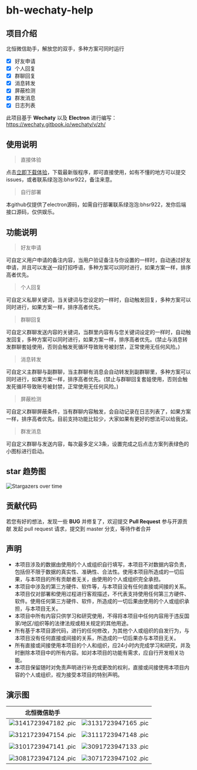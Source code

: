 # bh-wechaty-help

## 项目介绍

北恒微信助手，解放您的双手，多种方案可同时运行

- [x] 好友申请
- [x] 个人回复
- [x] 群聊回复
- [x] 消息转发
- [x] 屏蔽检测
- [x] 群发消息
- [x] 日志列表

此项目基于 **Wechaty** 以及 **Electron** 进行编写：<https://wechaty.gitbook.io/wechaty/v/zh/>


## 使用说明

> 直接体验

点击[立即下载体验](https://github.com/Abeiheng/bh-wechaty-help/releases)，下载最新版程序，即可直接使用，如有不懂的地方可以提交issues，或者联系绿泡泡:bhsr922，备注来意。

> 自行部署

本github仅提供了electron源码，如需自行部署联系绿泡泡:bhsr922，发你后端接口源码，仅供娱乐。



## 功能说明

> 好友申请

可自定义用户申请的备注内容，当用户验证备注与你设置的一样时，自动通过好友申请，并且可以发送一段打招呼语，多种方案可以同时进行，如果方案一样，排序高者优先。

> 个人回复

可自定义私聊关键词，当关键词与您设定的一样时，自动触发回复，多种方案可以同时进行，如果方案一样，排序高者优先。

> 群聊回复

可自定义群聊发送内容的关键词，当群里内容有与您关键词设定的一样时，自动触发回复，多种方案可以同时进行，如果方案一样，排序高者优先。(禁止与消息转发群聊套娃使用，否则会触发死循环导致账号被封禁，正常使用无任何风险。)

> 消息转发

可自定义主群聊与副群聊，当主群聊有消息会自动转发到副群聊里，多种方案可以同时进行，如果方案一样，排序高者优先。(禁止与群聊回复套娃使用，否则会触发死循环导致账号被封禁，正常使用无任何风险。)

> 屏蔽检测

可自定义群聊屏蔽条件，当有群聊内容触发，会自动记录在日志列表了，如果方案一样，排序高者优先。目前支持功能比较少，大家如果有更好的想法可以给我说。

> 群发消息

可自定义群聊与发送内容，每次最多定义3条，设置完成之后点击方案列表绿色的小图标进行启动。


## star 趋势图

![Stargazers over time](https://starchart.cc/Abeiheng/bh-wechaty-help.svg)


## 贡献代码

若您有好的想法，发现一些 **BUG** 并修复了，欢迎提交 **Pull Request** 参与开源贡献
发起 pull request 请求，提交到 master 分支，等待作者合并


## 声明

- 本项目涉及的数据由使用的个人或组织自行填写，本项目不对数据内容负责，包括但不限于数据的真实性、准确性、合法性。使用本项目所造成的一切后果，与本项目的所有贡献者无关，由使用的个人或组织完全承担。
- 本项目中涉及的第三方硬件、软件等，与本项目没有任何直接或间接的关系。本项目仅对部署和使用过程进行客观描述，不代表支持使用任何第三方硬件、软件。使用任何第三方硬件、软件，所造成的一切后果由使用的个人或组织承担，与本项目无关。
- 本项目中所有内容只供学习和研究使用，不得将本项目中任何内容用于违反国家/地区/组织等的法律法规或相关规定的其他用途。
- 所有基于本项目源代码，进行的任何修改，为其他个人或组织的自发行为，与本项目没有任何直接或间接的关系，所造成的一切后果亦与本项目无关。
- 所有直接或间接使用本项目的个人和组织，应24小时内完成学习和研究，并及时删除本项目中的所有内容。如对本项目的功能有需求，应自行开发相关功能。
- 本项目保留随时对免责声明进行补充或更改的权利，直接或间接使用本项目内容的个人或组织，视为接受本项目的特别声明。


## 演示图

| 北恒微信助手                                                    |                                                              |
| ------------------------------------------------------------ | ------------------------------------------------------------ |
| ![3141723947182 .pic](https://img.picgo.net/2024/08/18/3141723947182_.picb4c9d219115bc945.jpg) | ![3131723947165 .pic](https://img.picgo.net/2024/08/18/3131723947165_.pic9ed23653304662c8.jpg) |
|                                                              |                                                              |
| ![3121723947154 .pic](https://img.picgo.net/2024/08/18/3121723947154_.pic2f9e272bd06f36d0.jpg) | ![3111723947148 .pic](https://img.picgo.net/2024/08/18/3111723947148_.pica4598c5024a97b39.jpg) |
|                                                              |                                                              |
| ![3101723947141 .pic](https://img.picgo.net/2024/08/18/3101723947141_.pic0ba23e40e0db917a.jpg) | ![3091723947133 .pic](https://img.picgo.net/2024/08/18/3091723947133_.pic6a79898438e15d1e.jpg) |
|                                                              |                                                              |
| ![3081723947124 .pic](https://img.picgo.net/2024/08/18/3081723947124_.pic612b93a07b04205c.jpg) | ![3071723947102 .pic](https://img.picgo.net/2024/08/18/3071723947102_.pic6e8f37129de2736d.png) |
